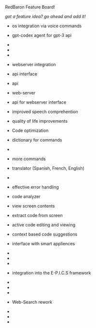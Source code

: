 RedBaron Feature Board!

*got a feature idea? go ahead and add it!*

- os integration via voice commands

- gpt-codex agent for gpt-3 api
 - 
 - 
 - 

- webserver integration 
 - api interface 
 - api
 - web-server

- api for webserver interface

- improved speech comprehention

- quality of life improvements
 - Code optimization
 - dictionary for commands
 - 

- more commands
 - translator (Spanish, French, English)
 - 

- effective error handling

- code analyzer 
 - view screen contents
 - extract code from screen
 - active code editing and viewing
 - context based code suggestions

- interface with smart appliences
 - 
 - 
 - 

- integration into the E-P.I.C.S framework
 - 
 - 
 - 

- Web-Search rework
 - 
 - 
 - 